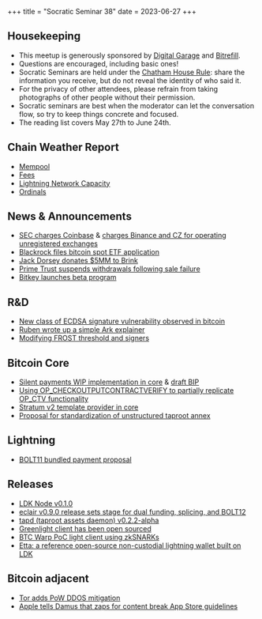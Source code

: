 +++
title = "Socratic Seminar 38"
date = 2023-06-27
+++

Housekeeping
------------

- This meetup is generously sponsored by [Digital Garage](https://dg717.com/) and [Bitrefill](https://bitrefill.com/).
- Questions are encouraged, including basic ones!
- Socratic Seminars are held under the [Chatham House Rule](https://www.chathamhouse.org/about-us/chatham-house-rule): share the information you receive, but do not reveal the identity of who said it.
- For the privacy of other attendees, please refrain from taking photographs of other people without their permission.
- Socratic seminars are best when the moderator can let the conversation flow, so try to keep things concrete and focused.
- The reading list covers May 27th to June 24th.

Chain Weather Report
--------------------

- [Mempool](https://www.bitcoin-mempool.info/#BTC,30d,weight)
- [Fees](https://transactionfee.info/charts/fees-package-feerates/)
- [Lightning Network Capacity](https://bitcoinvisuals.com/ln-capacity)
- [Ordinals](https://dune.com/dataalways/ordinals)

News & Announcements
--------------------

- [SEC charges Coinbase](https://www.sec.gov/news/press-release/2023-102) & [charges Binance and CZ for operating unregistered exchanges](https://www.sec.gov/news/press-release/2023-101)
- [Blackrock files bitcoin spot ETF application](https://www.reuters.com/business/finance/blackrock-close-filing-bitcoin-etf-coindesk-2023-06-15/)
- [Jack Dorsey donates $5MM to Brink](https://twitter.com/bitcoinbrink/status/1669012369727537152)
- [Prime Trust suspends withdrawals following sale failure](https://www.axios.com/2023/06/22/custodian-prime-trust-suspends-withdrawals-following-sale-failure)
- [Bitkey launches beta program](https://bitkey.build/beta/)

R&D
---

- [New class of ECDSA signature vulnerability observed in bitcoin](https://eprint.iacr.org/2023/841.pdf)
- [Ruben wrote up a simple Ark explainer](https://gist.github.com/RubenSomsen/a394beb1dea9e47e981216768e007454)
- [Modifying FROST threshold and signers](https://gist.github.com/nickfarrow/64c2e65191cde6a1a47bbd4572bf8cf8)

Bitcoin Core
------------

- [Silent payments WIP implementation in core](https://github.com/bitcoin/bitcoin/pull/27827) & [draft BIP](https://github.com/bitcoin/bips/blob/d920133138dc587238f58dc266409f7f7fe0fe7b/bip-0000.mediawiki)
- [Using OP_CHECKOUTPUTCONTRACTVERIFY to partially replicate OP_CTV functionality](https://lists.linuxfoundation.org/pipermail/bitcoin-dev/2023-June/021730.html)
- [Stratum v2 template provider in core](https://github.com/bitcoin/bitcoin/pull/27854)
- [Proposal for standardization of unstructured taproot annex](https://lists.linuxfoundation.org/pipermail/bitcoin-dev/2023-June/021731.html)

Lightning
--------

- [BOLT11 bundled payment proposal](https://lists.linuxfoundation.org/pipermail/lightning-dev/2023-June/003977.html)

Releases
--------

- [LDK Node v0.1.0](https://lightningdevkit.org/blog/announcing-ldk-node/)
- [eclair v0.9.0 release sets stage for dual funding, splicing, and BOLT12](https://github.com/ACINQ/eclair/blob/master/docs/release-notes/eclair-v0.9.0.md)
- [tapd (taproot assets daemon) v0.2.2-alpha](https://github.com/lightninglabs/taproot-assets/releases/tag/v0.2.2)
- [Greenlight client has been open sourced](https://github.com/Blockstream/greenlight)
- [BTC Warp PoC light client using zkSNARKs](https://github.com/succinctlabs/btc-warp)
- [Etta: a reference open-source non-custodial lightning wallet built on LDK](https://github.com/EttaWallet/EttaWallet)

Bitcoin adjacent
----------------

- [Tor adds PoW DDOS mitigation](https://twitter.com/DarkDotFail/status/1664324309689548827)
- [Apple tells Damus that zaps for content break App Store guidelines](https://twitter.com/damusapp/status/1668529709867495424)

